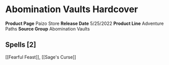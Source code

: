﻿---
id: '124'
name: Abomination Vaults Hardcover
rarity: Common
source: null
trait: null
type: Source

---
# Abomination Vaults Hardcover

**Product Page** Paizo Store
**Release Date** 5/25/2022
**Product Line** Adventure Paths
**Source Group** Abomination Vaults

## Spells [2]

[[Fearful Feast]], [[Sage's Curse]]